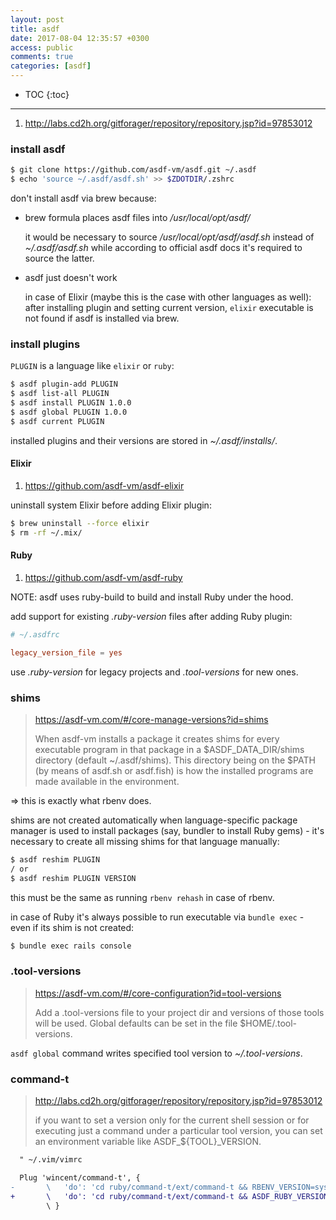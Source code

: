 ```yaml
---
layout: post
title: asdf
date: 2017-08-04 12:35:57 +0300
access: public
comments: true
categories: [asdf]
---
```


<!-- more -->

* TOC
{:toc}
<hr>

1. <http://labs.cd2h.org/gitforager/repository/repository.jsp?id=97853012>

### install asdf

```sh
$ git clone https://github.com/asdf-vm/asdf.git ~/.asdf
$ echo 'source ~/.asdf/asdf.sh' >> $ZDOTDIR/.zshrc
```

don't install asdf via brew because:

- brew formula places asdf files into _/usr/local/opt/asdf/_

  it would be necessary to source _/usr/local/opt/asdf/asdf.sh_ instead of
  _~/.asdf/asdf.sh_ while according to official asdf docs it's required to
  source the latter.

- asdf just doesn't work

  in case of Elixir (maybe this is the case with other languages as well):
  after installing plugin and setting current version, `elixir` executable
  is not found if asdf is installed via brew.

### install plugins

`PLUGIN` is a language like `elixir` or `ruby`:

```sh
$ asdf plugin-add PLUGIN
$ asdf list-all PLUGIN
$ asdf install PLUGIN 1.0.0
$ asdf global PLUGIN 1.0.0
$ asdf current PLUGIN
```

installed plugins and their versions are stored in _~/.asdf/installs/_.

#### Elixir

1. <https://github.com/asdf-vm/asdf-elixir>

uninstall system Elixir before adding Elixir plugin:

```sh
$ brew uninstall --force elixir
$ rm -rf ~/.mix/
```

#### Ruby

1. <https://github.com/asdf-vm/asdf-ruby>

NOTE: asdf uses ruby-build to build and install Ruby under the hood.

add support for existing _.ruby-version_ files after adding Ruby plugin:

```conf
# ~/.asdfrc

legacy_version_file = yes
```

use _.ruby-version_ for legacy projects and _.tool-versions_ for new ones.

### shims

> <https://asdf-vm.com/#/core-manage-versions?id=shims>
>
> When asdf-vm installs a package it creates shims for every executable program
> in that package in a $ASDF_DATA_DIR/shims directory (default ~/.asdf/shims).
> This directory being on the $PATH (by means of asdf.sh or asdf.fish) is how
> the installed programs are made available in the environment.

=> this is exactly what rbenv does.

shims are not created automatically when language-specific package manager is
used to install packages (say, bundler to install Ruby gems) - it's necessary
to create all missing shims for that language manually:

```sh
$ asdf reshim PLUGIN
/ or
$ asdf reshim PLUGIN VERSION
```

this must be the same as running `rbenv rehash` in case of rbenv.

in case of Ruby it's always possible to run executable via `bundle exec` - even
if its shim is not created:

```sh
$ bundle exec rails console
```

### .tool-versions

> <https://asdf-vm.com/#/core-configuration?id=tool-versions>
>
> Add a .tool-versions file to your project dir and versions of those tools
> will be used. Global defaults can be set in the file $HOME/.tool-versions.

`asdf global` command writes specified tool version to _~/.tool-versions_.

### command-t

> <http://labs.cd2h.org/gitforager/repository/repository.jsp?id=97853012>
>
> if you want to set a version only for the current shell session or for
> executing just a command under a particular tool version, you can set
> an environment variable like ASDF_${TOOL}_VERSION.

```diff
  " ~/.vim/vimrc

  Plug 'wincent/command-t', {
-       \   'do': 'cd ruby/command-t/ext/command-t && RBENV_VERSION=system ruby extconf.rb && make'
+       \   'do': 'cd ruby/command-t/ext/command-t && ASDF_RUBY_VERSION=system ruby extconf.rb && make'
        \ }
```

